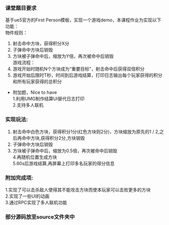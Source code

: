 ### 课堂题目要求
基于ue5官方的First Person模板，实现一个游戏demo，本课程作业为实现以下功能：<br>
物件规则：<br>
1. 射击命中方块，获得积分X分<br>
2. 子弹命中方块后销毁<br>
3. 方块被子弹命中后，缩放为Y倍，再次被命中后销毁<br>
游戏流程：<br>
1. 游戏开始时随机N个方块成为“重要目标”，射击命中后获得双倍积分<br>
2. 游戏开始后限时T秒，时间到后游戏结算，打印日志输出每个玩家获得的积分和所有玩家获得的总积分<br>

* 附加题，Nice to have<br>
1.利用UMG制作结算UI替代日志打印<br>
2.支持多人联机<br>

### 实现玩法:
1. 射击命中白色方块，获得积分1分(红色方块则2分)，方块缩放为原先的1  / 2,之后再命中方块,获得积分2分,方块销毁<br>
2. 子弹命中方块后销毁<br>
3. 方块被子弹命中后，缩放为0.5倍，再次被命中后销毁<br>
4.再随机位置生成方块<br>
5.60s后游戏结算,再屏幕上打印多名玩家的得分信息<br>

### 附加完成项:
1.实现了可以击杀敌人使得其不能攻击方块而使本玩家可以击败更多的方块<br>
2.实现了一些UI的动画<br>
3.通过RPC实现了多人联机功能<br>

### 部分源码放至source文件夹中


